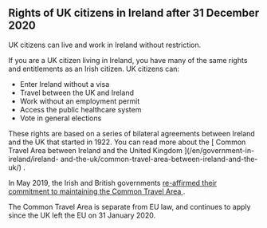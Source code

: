 ##  Rights of UK citizens in Ireland after 31 December 2020

UK citizens can live and work in Ireland without restriction.

If you are a UK citizen living in Ireland, you have many of the same rights
and entitlements as an Irish citizen. UK citizens can:

  * Enter Ireland without a visa 
  * Travel between the UK and Ireland 
  * Work without an employment permit 
  * Access the public healthcare system 
  * Vote in general elections 

These rights are based on a series of bilateral agreements between Ireland and
the UK that started in 1922. You can read more about the [ Common Travel Area
between Ireland and the United Kingdom ](/en/government-in-ireland/ireland-
and-the-uk/common-travel-area-between-ireland-and-the-uk/) .

In May 2019, the Irish and British governments [ re-affirmed their commitment
to maintaining the Common Travel Area
](https://www.dfa.ie/media/dfa/eu/brexit/brexitandyou/Joint-Statement-CTA.pdf)
.

The Common Travel Area is separate from EU law, and continues to apply since
the UK left the EU on 31 January 2020.
